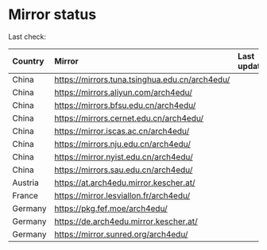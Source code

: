 <script src="./time.js"></script>
# Mirror status
Last check: <script type="text/javascript">localize(1732157918.8654084);</script>

|Country|Mirror|Last update|
|:------|:-----|:----------|
|China|https://mirrors.tuna.tsinghua.edu.cn/arch4edu/|<script type="text/javascript">localize(1732128299);</script>|
|China|https://mirrors.aliyun.com/arch4edu/|<script type="text/javascript">localize(1732085134);</script>|
|China|https://mirrors.bfsu.edu.cn/arch4edu/|<script type="text/javascript">localize(1732128299);</script>|
|China|https://mirrors.cernet.edu.cn/arch4edu/|<script type="text/javascript">localize(1732128299);</script>|
|China|https://mirror.iscas.ac.cn/arch4edu/|<script type="text/javascript">localize(1732128299);</script>|
|China|https://mirrors.nju.edu.cn/arch4edu/|<script type="text/javascript">localize(1732085134);</script>|
|China|https://mirror.nyist.edu.cn/arch4edu/|<script type="text/javascript">localize(1732085134);</script>|
|China|https://mirrors.sau.edu.cn/arch4edu/|<script type="text/javascript">localize(1729319991);</script>|
|Austria|https://at.arch4edu.mirror.kescher.at/|<script type="text/javascript">localize(1732128299);</script>|
|France|https://mirror.lesviallon.fr/arch4edu/|<script type="text/javascript">localize(1732128299);</script>|
|Germany|https://pkg.fef.moe/arch4edu/|<script type="text/javascript">localize(1732128299);</script>|
|Germany|https://de.arch4edu.mirror.kescher.at/|<script type="text/javascript">localize(1732128299);</script>|
|Germany|https://mirror.sunred.org/arch4edu/|<script type="text/javascript">localize(1732128299);</script>|

<script src="./tablefilter/tablefilter.js"></script>
<script src="./table.js"></script>
